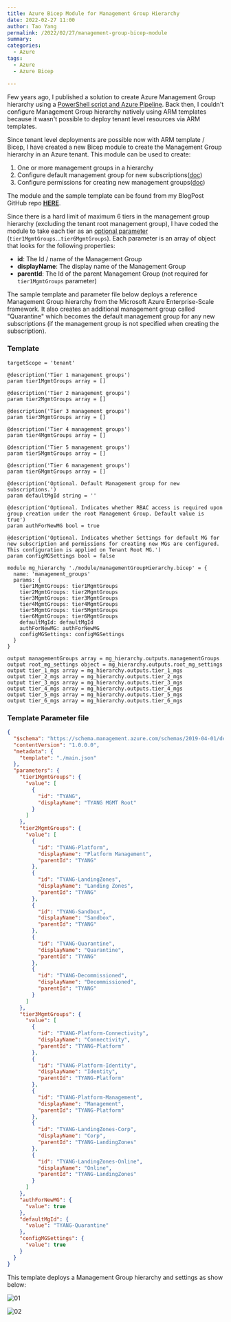 ```yaml
---
title: Azure Bicep Module for Management Group Hierarchy
date: 2022-02-27 11:00
author: Tao Yang
permalink: /2022/02/27/management-group-bicep-module
summary:
categories:
  - Azure
tags:
  - Azure
  - Azure Bicep

---
```


Few years ago, I published a solution to create Azure Management Group hierarchy using a [PowerShell script and Azure Pipeline](https://blog.tyang.org/2019/09/08/configuring-azure-management-group-hierarchy-using-azure-devops/). Back then, I couldn't configure Management Group hierarchy natively using ARM templates because it wasn't possible to deploy tenant level resources via ARM templates.

Since tenant level deployments are possible now with ARM template / Bicep, I have created a new Bicep module to create the Management Group hierarchy in an Azure tenant. This module can be used to create:

1. One or more management groups in a hierarchy
2. Configure default management group for new subscriptions([doc](https://docs.microsoft.com/en-au/azure/governance/management-groups/how-to/protect-resource-hierarchy#setting---default-management-group))
3. Configure permissions for creating new management groups([doc](https://docs.microsoft.com/en-au/azure/governance/management-groups/how-to/protect-resource-hierarchy#setting---require-authorization))

The module and the sample template can be found from my BlogPost GitHub repo **[HERE](https://github.com/tyconsulting/BlogPosts/tree/master/Azure-Bicep/management.group)**.

Since there is a hard limit of maximum 6 tiers in the management group hierarchy (excluding the tenant root management group), I have coded the module to take each tier as an [optional parameter](https://github.com/tyconsulting/BlogPosts/blob/master/Azure-Bicep/management.group/module/managementGroupHierarchy.bicep#L3-L19) (```tier1MgmtGroups```...```tier6MgmtGroups```). Each parameter is an array of object that looks for the following properties:

* **id**: The Id / name of the Management Group
* **displayName**: The display name of the Management Group
* **parentId**: The Id of the parent Management Group (not required for ```tier1MgmtGroups``` parameter)

The sample template and parameter file below deploys a reference Management Group hierarchy from the Microsoft Azure Enterprise-Scale framework. It also creates an additional management group called "Quarantine" which becomes the default management group for any new subscriptions (if the management group is not specified when creating the subscription).

### Template

```hcl
targetScope = 'tenant'

@description('Tier 1 management groups')
param tier1MgmtGroups array = []

@description('Tier 2 management groups')
param tier2MgmtGroups array = []

@description('Tier 3 management groups')
param tier3MgmtGroups array = []

@description('Tier 4 management groups')
param tier4MgmtGroups array = []

@description('Tier 5 management groups')
param tier5MgmtGroups array = []

@description('Tier 6 management groups')
param tier6MgmtGroups array = []

@description('Optional. Default Management group for new subscriptions.')
param defaultMgId string = ''

@description('Optional. Indicates whether RBAC access is required upon group creation under the root Management Group. Default value is true')
param authForNewMG bool = true

@description('Optional. Indicates whether Settings for default MG for new subscription and permissions for creating new MGs are configured. This configuration is applied on Tenant Root MG.')
param configMGSettings bool = false

module mg_hierarchy './module/managementGroupHierarchy.bicep' = {
  name: 'management_groups'
  params: {
    tier1MgmtGroups: tier1MgmtGroups
    tier2MgmtGroups: tier2MgmtGroups
    tier3MgmtGroups: tier3MgmtGroups
    tier4MgmtGroups: tier4MgmtGroups
    tier5MgmtGroups: tier5MgmtGroups
    tier6MgmtGroups: tier6MgmtGroups
    defaultMgId: defaultMgId
    authForNewMG: authForNewMG
    configMGSettings: configMGSettings
  }
}

output managementGroups array = mg_hierarchy.outputs.managementGroups
output root_mg_settings object = mg_hierarchy.outputs.root_mg_settings
output tier_1_mgs array = mg_hierarchy.outputs.tier_1_mgs
output tier_2_mgs array = mg_hierarchy.outputs.tier_2_mgs
output tier_3_mgs array = mg_hierarchy.outputs.tier_3_mgs
output tier_4_mgs array = mg_hierarchy.outputs.tier_4_mgs
output tier_5_mgs array = mg_hierarchy.outputs.tier_5_mgs
output tier_6_mgs array = mg_hierarchy.outputs.tier_6_mgs
```

### Template Parameter file

```json
{
  "$schema": "https://schema.management.azure.com/schemas/2019-04-01/deploymentParameters.json#",
  "contentVersion": "1.0.0.0",
  "metadata": {
    "template": "./main.json"
  },
  "parameters": {
    "tier1MgmtGroups": {
      "value": [
        {
          "id": "TYANG",
          "displayName": "TYANG MGMT Root"
        }
      ]
    },
    "tier2MgmtGroups": {
      "value": [
        {
          "id": "TYANG-Platform",
          "displayName": "Platform Management",
          "parentId": "TYANG"
        },
        {
          "id": "TYANG-LandingZones",
          "displayName": "Landing Zones",
          "parentId": "TYANG"
        },
        {
          "id": "TYANG-Sandbox",
          "displayName": "Sandbox",
          "parentId": "TYANG"
        },
        {
          "id": "TYANG-Quarantine",
          "displayName": "Quarantine",
          "parentId": "TYANG"
        },
        {
          "id": "TYANG-Decommissioned",
          "displayName": "Decommissioned",
          "parentId": "TYANG"
        }
      ]
    },
    "tier3MgmtGroups": {
      "value": [
        {
          "id": "TYANG-Platform-Connectivity",
          "displayName": "Connectivity",
          "parentId": "TYANG-Platform"
        },
        {
          "id": "TYANG-Platform-Identity",
          "displayName": "Identity",
          "parentId": "TYANG-Platform"
        },
        {
          "id": "TYANG-Platform-Management",
          "displayName": "Management",
          "parentId": "TYANG-Platform"
        },
        {
          "id": "TYANG-LandingZones-Corp",
          "displayName": "Corp",
          "parentId": "TYANG-LandingZones"
        },
        {
          "id": "TYANG-LandingZones-Online",
          "displayName": "Online",
          "parentId": "TYANG-LandingZones"
        }
      ]
    },
    "authForNewMG": {
      "value": true
    },
    "defaultMgId": {
      "value": "TYANG-Quarantine"
    },
    "configMGSettings": {
      "value": true
    }
  }
}
```

This template deploys a Management Group hierarchy and settings as show below:

![01](../../../../assets/images/2022/02/mgmt-group-01.jpg)

![02](../../../../assets/images/2022/02/mgmt-group-02.jpg)
